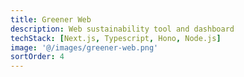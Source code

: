 ```yaml
---
title: Greener Web
description: Web sustainability tool and dashboard
techStack: [Next.js, Typescript, Hono, Node.js]
image: '@/images/greener-web.png'
sortOrder: 4
---
```

